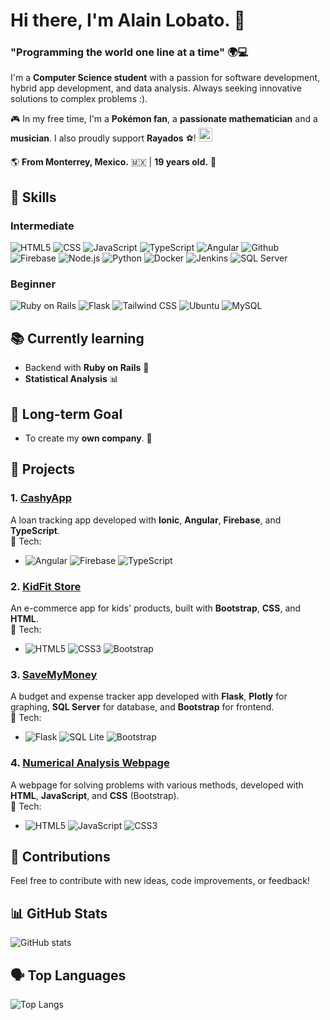 # Hi there, I'm Alain Lobato. 👋

### "Programming the world one line at a time" 🌍💻

I'm a **Computer Science student** with a passion for software development, hybrid app development, and data analysis. Always seeking innovative solutions to complex problems :).

🎮 In my free time, I'm a **Pokémon fan**, a **passionate mathematician** and a **musician**. I also proudly support **Rayados** ⚽! <img src="https://cdn.brandfetch.io/idmtLjI82q/theme/dark/logo.svg?c=1bfwsmEH20zzEfSNTed" alt="Rayados Logo" width="22"/>


🌎 **From Monterrey, Mexico.** 🇲🇽 | **19 years old.** 🎂

## 💼 Skills

### Intermediate
![HTML5](https://skillicons.dev/icons?i=html)
![CSS](https://skillicons.dev/icons?i=css)
![JavaScript](https://skillicons.dev/icons?i=js)
![TypeScript](https://skillicons.dev/icons?i=ts)
![Angular](https://skillicons.dev/icons?i=angular)
![Github](https://skillicons.dev/icons?i=github)
![Firebase](https://skillicons.dev/icons?i=firebase)
![Node.js](https://skillicons.dev/icons?i=nodejs)
![Python](https://skillicons.dev/icons?i=python)
![Docker](https://skillicons.dev/icons?i=docker)
![Jenkins](https://skillicons.dev/icons?i=jenkins)
![SQL Server](https://skillicons.dev/icons?i=sqlserver)

### Beginner
![Ruby on Rails](https://skillicons.dev/icons?i=ruby)
![Flask](https://skillicons.dev/icons?i=flask)
![Tailwind CSS](https://skillicons.dev/icons?i=tailwind)
![Ubuntu](https://skillicons.dev/icons?i=ubuntu)
![MySQL](https://skillicons.dev/icons?i=mysql)

## 📚 Currently learning
- Backend with **Ruby on Rails** 💎
- **Statistical Analysis** 📊

## 🎯 Long-term Goal
- To create my **own company**. 🚀

## 🚀 Projects

### 1. **[CashyApp](https://github.com/AlainLobato/Cashy-App)**  
A loan tracking app developed with **Ionic**, **Angular**, **Firebase**, and **TypeScript**.  
🔧 Tech: 
   - ![Angular](https://skillicons.dev/icons?i=angular)
   ![Firebase](https://skillicons.dev/icons?i=firebase)
   ![TypeScript](https://skillicons.dev/icons?i=ts)

### 2. **[KidFit Store](https://github.com/AlainLobato/KidFit-Store)**  
An e-commerce app for kids' products, built with **Bootstrap**, **CSS**, and **HTML**.  
🔧 Tech: 
   - ![HTML5](https://skillicons.dev/icons?i=html)
   ![CSS3](https://skillicons.dev/icons?i=css)
   ![Bootstrap](https://skillicons.dev/icons?i=bootstrap)

### 3. **[SaveMyMoney](https://github.com/AlainLobato/SaveMyMoney)**  
A budget and expense tracker app developed with **Flask**, **Plotly** for graphing, **SQL Server** for database, and **Bootstrap** for frontend.  
🔧 Tech: 
   - ![Flask](https://skillicons.dev/icons?i=flask)
   ![SQL Lite](https://skillicons.dev/icons?i=sqlite)
   ![Bootstrap](https://skillicons.dev/icons?i=bootstrap)

### 4. **[Numerical Analysis Webpage](https://github.com/AlainLobato/PIA-AD)**  
A webpage for solving problems with various methods, developed with **HTML**, **JavaScript**, and **CSS** (Bootstrap).  
🔧 Tech: 
   - ![HTML5](https://skillicons.dev/icons?i=html)
   ![JavaScript](https://skillicons.dev/icons?i=js)
   ![CSS3](https://skillicons.dev/icons?i=css)

## 🤝 Contributions
Feel free to contribute with new ideas, code improvements, or feedback!

## 📊 GitHub Stats

![GitHub stats](https://github-readme-stats.vercel.app/api?username=AlainLobato&show_icons=true&hide_title=true&count_private=true&theme=radical)

## 🗣️ Top Languages

![Top Langs](https://github-readme-stats.vercel.app/api/top-langs/?username=AlainLobato&layout=compact&theme=radical)
